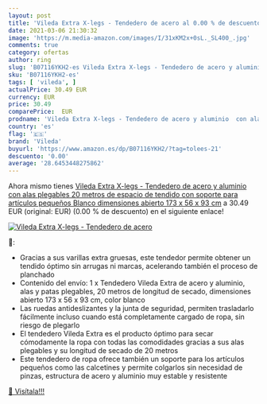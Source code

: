 ```yaml
---
layout: post
title: 'Vileda Extra X-legs - Tendedero de acero al 0.00 % de descuento'
date: 2021-03-06 21:30:32
image: 'https://m.media-amazon.com/images/I/31xKM2x+0sL._SL400_.jpg'
comments: true
category: ofertas
author: ring
slug: 'B07116YKH2-es Vileda Extra X-legs - Tendedero de acero y aluminio con...'
sku: 'B07116YKH2-es'
tags: [ 'vileda', ]
actualPrice: 30.49 EUR
currency: EUR
price: 30.49
comparePrice:  EUR
prodname: 'Vileda Extra X-legs - Tendedero de acero y aluminio  con alas plegables  20 metros de espacio de tendido  con soporte para artículos pequeños  Blanco  dimensiones abierto 173 x 56 x 93 cm'
country: 'es'
flag: '🇪🇸'
brand: 'Vileda'
buyurl: 'https://www.amazon.es/dp/B07116YKH2/?tag=tolees-21'
descuento: '0.00'
average: '28.6453448275862'
---
```


Ahora mismo tienes [Vileda Extra X-legs - Tendedero de acero y aluminio  con alas plegables  20 metros de espacio de tendido  con soporte para artículos pequeños  Blanco  dimensiones abierto 173 x 56 x 93 cm](https://www.amazon.es/dp/B07116YKH2/?tag=tolees-21) a 30.49 EUR (original:  EUR) (0.00 %  de descuento) en el siguiente enlace!

[![Vileda Extra X-legs - Tendedero de acero](https://m.media-amazon.com/images/I/31xKM2x+0sL._SL400_.jpg)](https://www.amazon.es/dp/B07116YKH2/?tag=tolees-21)

🔎:

- Gracias a sus varillas extra gruesas, este tendedor permite obtener un tendido óptimo sin arrugas ni marcas, acelerando también el proceso de planchado
- Contenido del envío: 1 x Tendedero Vileda Extra de acero y aluminio, alas y patas plegables, 20 metros de longitud de secado, dimensiones abierto 173 x 56 x 93 cm, color blanco
- Las ruedas antideslizantes y la junta de seguridad, permiten trasladarlo fácilmente incluso cuando está completamente cargado de ropa, sin riesgo de plegarlo
- El tendedero Vileda Extra es el producto óptimo para secar cómodamente la ropa con todas las comodidades gracias a sus alas plegables y su longitud de secado de 20 metros
- Este tendedero de ropa ofrece también un soporte para los artículos pequeños como las calcetines y permite colgarlos sin necesidad de pinzas, estructura de acero y aluminio muy estable y resistente

[🛒 Visítala!!!](https://www.amazon.es/dp/B07116YKH2/?tag=tolees-21)
